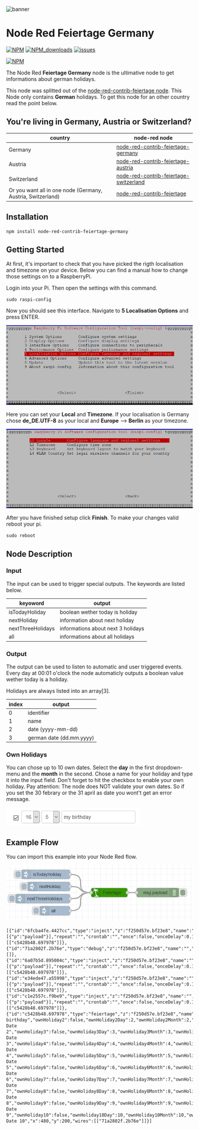 ![banner](https://github.com/MariusLang/node-red-contrib-feiertage-germany/blob/master/img/feiertage_banner_at.svg)
# Node Red Feiertage Germany

[![NPM](https://img.shields.io/npm/v/node-red-contrib-feiertage-germany)](https://www.npmjs.com/package/node-red-contrib-feiertage-germany)
[![NPM_downloads](https://img.shields.io/npm/dm/node-red-contrib-feiertage-germany)](https://www.npmjs.com/package/node-red-contrib-feiertage-germany)
[![issues](https://img.shields.io/github/issues/mariuslang/node-red-contrib-feiertage-germany)](https://github.com/MariusLang/node-red-contrib-germany/issues)

[![NPM](https://nodei.co/npm/node-red-contrib-feiertage-austria.png?compact=true)](https://nodei.co/npm/node-red-contrib-feiertage-austria/)

The Node Red **Feiertage Germany** node is the ultimative node to get informations about german holidays.

This node was splitted out of the [node-red-contrib-feiertage node](https://github.com/MariusLang/node-red-contrib-feiertage). This Node only contains **German** holidays.
To get this node for an other country read the point below.

## You're living in Germany, Austria or Switzerland?

country | node-red node
--- | ---
Germany | [node-red-contrib-feiertage-germany](https://github.com/MariusLang/node-red-contrib-feiertage)
Austria | [node-red-contrib-feiertage-austria](https://github.com/MariusLang/node-red-contrib-feiertage-austria)
Switzerland | [node-red-contrib-feiertage-switzerland](https://github.com/MariusLang/node-red-contrib-feiertage-austria)
Or you want all in one node (Germany, Austria, Switzerland) | [node-red-contrib-feiertage](https://github.com/MariusLang/node-red-contrib-feiertage)

## Installation
```
npm install node-red-contrib-feiertage-germany
```

## Getting Started
At first, it's important to check that you have picked the rigth localisation and timezone on your device. Below you can find a manual how to change those settings on to a RaspberryPi.

Login into your Pi. Then open the settings with this command.

```
sudo raspi-config
```

Now you should see this interface. Navigate to **5 Localisation Options** and press ENTER.

![pi_settings_1](https://github.com/MariusLang/node-red-contrib-feiertage-germany/blob/master/img/pi_settings_1.PNG)

Here you can set your **Local** and **Timezone**.
If your localisation is Germany chose **de_DE.UTF-8** as your local and **Europe** --> **Berlin** as your timezone.

![pi_settings_2](https://github.com/MariusLang/node-red-contrib-feiertage-germany/blob/master/img/pi_settings_2.PNG)

After you have finished setup click **Finish**.
To  make your changes valid reboot your pi.

```
sudo reboot
```

## Node Description

### Input
The input can be used to trigger special outputs. The keywords are listed below.

keyoword | output
--- | ---
isTodayHoliday | boolean wether today is holiday
nextHoliday | information about next holiday
nextThreeHolidays | informations about next 3 holidays
all | informations about all holidays

### Output
The output can be used to listen to automatic and user triggered events. Every day at 00:01 o'clock the node automaticly outputs a boolean value wether today is a holiday.

Holidays are always listed into an array[3].

index | output
--- | ---
0 | identifier
1 | name
2 | date (yyyy-mm-dd)
3 | german date (dd.mm.yyyy)

### Own Holidays
You can chose up to 10 own dates. Select the **day** in the first dropdown-menu and the **month** in the second. Chose a name for your holiday and type it into the input field. Don't forget to hit the checkbox to enable your own holiday. Pay attention: The node does NOT validate your own dates. So if you set the 30 febrary or the 31 april as date you wont't get an error message.

![own_holiday_example](https://github.com/MariusLang/node-red-contrib-feiertage-germany/blob/master/img/own_holiday_example.PNG)

## Example Flow
You can import this example into your Node Red flow.

![flow_example](https://github.com/MariusLang/node-red-contrib-feiertage-germany/blob/master/img/flow_example.PNG)

```
[{"id":"6fcba4fe.4427cc","type":"inject","z":"f250d57e.bf23e8","name":"","props":[{"p":"payload"}],"repeat":"","crontab":"","once":false,"onceDelay":0.1,"topic":"","payload":"nextHoliday","payloadType":"str","x":270,"y":180,"wires":[["c5428b48.697978"]]},{"id":"71a2802f.2b76e","type":"debug","z":"f250d57e.bf23e8","name":"","active":true,"tosidebar":true,"console":false,"tostatus":false,"complete":"false","statusVal":"","statusType":"auto","x":660,"y":200,"wires":[]},{"id":"6a07b5d.895004c","type":"inject","z":"f250d57e.bf23e8","name":"","props":[{"p":"payload"}],"repeat":"","crontab":"","once":false,"onceDelay":0.1,"topic":"","payload":"isTodayHoliday","payloadType":"str","x":260,"y":140,"wires":[["c5428b48.697978"]]},{"id":"e34ede47.a55998","type":"inject","z":"f250d57e.bf23e8","name":"","props":[{"p":"payload"}],"repeat":"","crontab":"","once":false,"onceDelay":0.1,"topic":"","payload":"nextThreeHolidays","payloadType":"str","x":250,"y":220,"wires":[["c5428b48.697978"]]},{"id":"c1e2557c.f9be9","type":"inject","z":"f250d57e.bf23e8","name":"","props":[{"p":"payload"}],"repeat":"","crontab":"","once":false,"onceDelay":0.1,"topic":"","payload":"all","payloadType":"str","x":290,"y":260,"wires":[["c5428b48.697978"]]},{"id":"c5428b48.697978","type":"feiertage","z":"f250d57e.bf23e8","name":"Feiertage","neujahr":true,"heiligeDreiKoenige":true,"weiberfastnacht":true,"valentinstag":true,"rosenmontag":true,"fastnachtsdienstag":true,"aschermittwoch":true,"gruendonnerstag":true,"karfreitag":true,"easterSunday":true,"easterMonday":true,"christiHimmelfahrt":true,"pfingstsonntag":true,"pfingstmontag":true,"fronleichnam":true,"mariaHimmelfahrt":true,"tagDerDeutschenEinheit":true,"halloween":true,"allerheiligen":true,"stMartin":true,"bussUndBettag":true,"nikolaus":true,"advent1":true,"advent2":true,"advent3":true,"advent4":true,"heiligabend":true,"weihnachten1":true,"weihnachten2":true,"silvester":true,"ownHoliday1":true,"ownHoliday1Day":"16","ownHoliday1Month":"5","ownHoliday1Name":"my birthday","ownHoliday2":false,"ownHoliday2Day":2,"ownHoliday2Month":2,"ownHoliday2Name":"own Date 2","ownHoliday3":false,"ownHoliday3Day":3,"ownHoliday3Month":3,"ownHoliday3Name":"own Date 3","ownHoliday4":false,"ownHoliday4Day":4,"ownHoliday4Month":4,"ownHoliday4Name":"own Date 4","ownHoliday5":false,"ownHoliday5Day":5,"ownHoliday5Month":5,"ownHoliday5Name":"own Date 5","ownHoliday6":false,"ownHoliday6Day":6,"ownHoliday6Month":6,"ownHoliday6Name":"own Date 6","ownHoliday7":false,"ownHoliday7Day":7,"ownHoliday7Month":7,"ownHoliday7Name":"own Date 7","ownHoliday8":false,"ownHoliday8Day":8,"ownHoliday8Month":8,"ownHoliday8Name":"own Date 8","ownHoliday9":false,"ownHoliday9Day":9,"ownHoliday9Month":9,"ownHoliday9Name":"own Date 9","ownHoliday10":false,"ownHoliday10Day":10,"ownHoliday10Month":10,"ownHoliday10Name":"own Date 10","x":480,"y":200,"wires":[["71a2802f.2b76e"]]}]
```